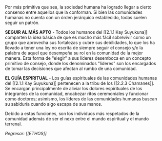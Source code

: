 Por más primitiva que sea, la sociedad humana ha logrado llegar a cierto consenso entre aquellos que la conforman. Si bien las comunidades humanas no cuenta con un órden jerárquico establecido, todas suelen seguir un patrón.

**SEGUIR AL MÁS APTO** - Todos los humanos del [[2.1.1 Kay Suyukuna]] comparten la idea básica de que es mucho más fácil sobrevivir como un grupo que aprovecha sus fortalezas y cubre sus debilidades, lo que los ha llevado a tener una ley no escrita de siempre seguir el consejo y/o la palabra de aquel que desempeña su rol en la comunidad de la mejor manera. Esta forma de "elegir" a sus líderes desemboca en un concepto primitivo de consejo, donde los denominados "líderes" son los encargados de tomar las decisiones que afectan al rumbo de una comunidad.

**EL GUÍA ESPIRITUAL** - Los guías espirituales de las comunidades humanas del [[2.1.1 Kay Suyukuna]] pertenecen a la tribu de los [[2.2.3 Chamanes]]. Se encargan principalmente de aliviar los dolores espirituales de los integrantes de la comunidad, encabezar ritos ceremoniales y funcionar como doctores; asimismo, los líderes de las comunidades humanas buscan su sabiduría cuando algo escapa de sus manos.

Debido a estas funciones, son los individuos más respetados de la comunidad además de ser el nexo entre el mundo espiritual y el mundo terrenal.

*Regresar: [[ETHOS]]*